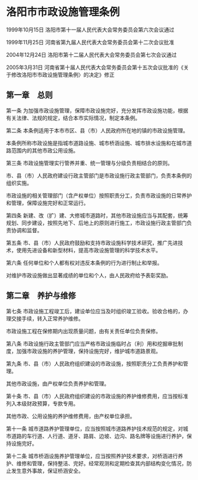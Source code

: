 # 洛阳市市政设施管理条例

1999年10月15日 洛阳市第十一届人民代表大会常务委员会第六次会议通过

1999年11月25日 河南省第九届人民代表大会常务委员会第十二次会议批准

2004年12月24日 洛阳市第十二届人民代表大会常务委员会第七次会议通过

2005年3月31日 河南省第十届人民代表大会常务委员会第十五次会议批准的《关于修改洛阳市市政设施管理条例〉的决定》修正



## 第一章　总则

第一条 为加强市政设施管理，保障市政设施完好，充分发挥市政设施功能，根据有关法律、法规的规定，结合本市实际情况，制定本条例。

第二条 本条例适用于本市市区、县（市）人民政府所在地的镇的市政设施管理。

本条例所称市政设施是指城市道路设施、城市桥涵设施、城市排水设施和在城市道路范围内的其他市政公用设施。

第三条 市政设施管理实行管养并重、统一管理与分级负责相结合的原则。

市、县（市）人民政府建设行政主管部门是市政设施行政主管部门，负责本条例的组织实施。

市政设施的相关管理部门（含产权单位）按照职责分工，负责市政设施的日常养护和管理，保障设施完好和正常运行。

第四条 新建、改（扩）建、大修城市道路时，其他市政设施应当与其配套，统筹规划、同步建设，按照先地下、后地上的原则进行施工，市政设施行政主管部门负责协调和监督。

第五条 市、县（市）人民政府鼓励和支持市政设施科学技术研究，推广先进技术，使用先进设备和新型材料，提高市政设施管理的科学技术水平。

第六条 任何单位和个人都有权对违反本条例的行为进行制止和举报。

对维护市政设施做出显著成绩的单位和个人，由人民政府给予表彰奖励。

## 第二章　养护与维修

第七条 市政设施工程竣工后，建设单位应当及时组织竣工验收。验收合格的，办理交接手续，转入正常养护维修。

市政设施工程在保修期内出现质量问题，由有关责任单位负责保修。

第八条 市政设施行政主管部门应当严格市政设施临时占（利）用和挖掘审批制度，加强市政设施的养护管理，保持设施完好，维护城市道路景观。

第九条 市、县（市）人民政府组织建设的市政设施，按照职责分工负责养护和管理。

其他市政设施，由产权单位负责养护和管理。

第十条 市、县（市）人民政府组织建设的市政设施的养护维修费用，应当按标准列入本级财政预算，专款专用。

其他市政、公用设施的养护维修费用，由产权单位承担。

第十一条 城市道路养护管理单位，应当按照城市道路养护技术规范的规定，对城市道路的车行道、人行道、道牙、路肩、边坡、边沟、路名牌等设施进行养护，保持设施完好。

第十二条 城市桥涵设施养护管理单位，应当按照养护技术要求，对桥涵进行养护、维修和管理，保持整洁、完好。经常观测和定期检查其内部结构变化情况，防止发生意外事故，保证桥涵安全。